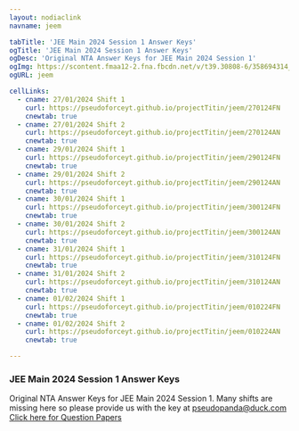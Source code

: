 ```yaml
---
layout: nodiaclink
navname: jeem

tabTitle: 'JEE Main 2024 Session 1 Answer Keys'
ogTitle: 'JEE Main 2024 Session 1 Answer Keys'
ogDesc: 'Original NTA Answer Keys for JEE Main 2024 Session 1'
ogImg: https://scontent.fmaa12-2.fna.fbcdn.net/v/t39.30808-6/358694314_753779089878926_3590585412916023948_n.jpg?_nc_cat=108&ccb=1-7&_nc_sid=efb6e6&_nc_ohc=Zad2HjEFJnwAX80IaM9&_nc_ht=scontent.fmaa12-2.fna&oh=00_AfCrtfT7PufgFxERQ256ieRc2ubZ4njYD8Y5OHeUIcYf5w&oe=65C9C25C
ogURL: jeem

cellLinks:
  - cname: 27/01/2024 Shift 1
    curl: https://pseudoforceyt.github.io/projectTitin/jeem/270124FN
    cnewtab: true
  - cname: 27/01/2024 Shift 2
    curl: https://pseudoforceyt.github.io/projectTitin/jeem/270124AN
    cnewtab: true
  - cname: 29/01/2024 Shift 1
    curl: https://pseudoforceyt.github.io/projectTitin/jeem/290124FN
    cnewtab: true
  - cname: 29/01/2024 Shift 2
    curl: https://pseudoforceyt.github.io/projectTitin/jeem/290124AN
    cnewtab: true
  - cname: 30/01/2024 Shift 1
    curl: https://pseudoforceyt.github.io/projectTitin/jeem/300124FN
    cnewtab: true
  - cname: 30/01/2024 Shift 2
    curl: https://pseudoforceyt.github.io/projectTitin/jeem/300124AN
    cnewtab: true
  - cname: 31/01/2024 Shift 1
    curl: https://pseudoforceyt.github.io/projectTitin/jeem/310124FN
    cnewtab: true
  - cname: 31/01/2024 Shift 2
    curl: https://pseudoforceyt.github.io/projectTitin/jeem/310124AN
    cnewtab: true
  - cname: 01/02/2024 Shift 1
    curl: https://pseudoforceyt.github.io/projectTitin/jeem/010224FN
    cnewtab: true
  - cname: 01/02/2024 Shift 2
    curl: https://pseudoforceyt.github.io/projectTitin/jeem/010224AN
    cnewtab: true

---
```


### JEE Main 2024 Session 1 Answer Keys
Original NTA Answer Keys for JEE Main 2024 Session 1. Many shifts are missing here so please provide us with the key at pseudopanda@duck.com
[Click here for Question Papers](https://pseudoforceyt.github.io/projectTitin/jeem/qp/)
